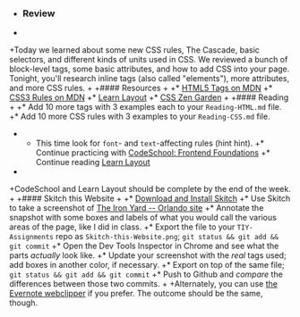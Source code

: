+ ### Review
+
+Today we learned about some new CSS rules, The Cascade, basic selectors, and different kinds of units used in CSS. We reviewed a bunch of block-level tags, some basic attributes, and how to add CSS into your page. Tonight, you'll research inline tags (also called "elements"), more attributes, and more CSS rules.
+
+#### Resources
+
+* [HTML5 Tags on MDN](https://developer.mozilla.org/en-US/docs/Web/Guide/HTML/HTML5/HTML5_element_list)
+* [CSS3 Rules on MDN](https://developer.mozilla.org/en-US/docs/Web/CSS/Reference)
+* [Learn Layout](http://learnlayout.com/)
+* [CSS Zen Garden](http://csszengarden.com)
+
+#### Reading
+
+* Add 10 more tags with 3 examples each to your `Reading-HTML.md` file.
+* Add 10 more CSS rules with 3 examples to your `Reading-CSS.md` file.
+ * This time look for `font`- and `text`-affecting rules (hint hint).
+* Continue practicing with [CodeSchool: Frontend Foundations](https://www.codeschool.com/courses/front-end-foundations)
+* Continue reading [Learn Layout](http://learnlayout.com)
+
+CodeSchool and Learn Layout should be complete by the end of the week.
+
+#### Skitch this Website
+
+* [Download and Install Skitch](http://evernote.com/skitch/)
+* Use Skitch to take a screenshot of [The Iron Yard -- Orlando site](http://orlando.theironyard.com)
+* Annotate the snapshot with some boxes and labels of what you would call the various areas of the page, like I did in class.
+* Export the file to your `TIY-Assignments` repo as `Skitch-this-Website.png`; `git status && git add && git commit`
+* Open the Dev Tools Inspector in Chrome and see what the parts _actually_ look like.
+* Update your screenshot with the _real_ tags used; add boxes in another color, if necessary.
+* Export on top of the same file; `git status && git add && git commit`
+* Push to Github and _compare_ the differences between those two commits.
+
+Alternately, you can use [the Evernote webclipper](https://evernote.com/webclipper/guide/) if you prefer. The outcome should be the same, though.
